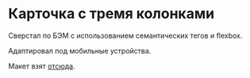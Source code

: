 # Карточка с тремя колонками

Сверстал по БЭМ с использованием семантических тегов и flexbox.

Адаптировал под мобильные устройства.

Макет взят [отсюда](https://www.frontendmentor.io/challenges/3column-preview-card-component-pH92eAR2-).
